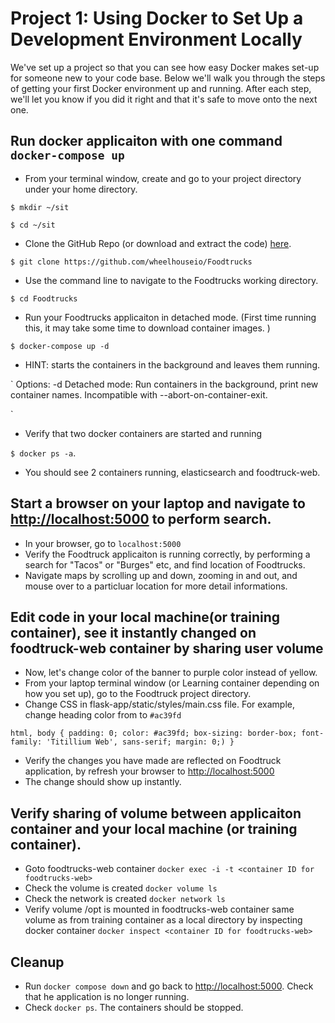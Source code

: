 
# Project 1: Using Docker to Set Up a Development Environment Locally

We've set up a project so that you can see how easy Docker makes set-up for someone new to your code base.
Below we'll walk you through the steps of getting your first Docker environment up and running. 
After each step, we'll let you know if you did it right and that it's safe to move onto the next one. 

## Run docker applicaiton with one command `docker-compose up`

* From your terminal window, create and go to your project directory under your home directory.

`$ mkdir ~/sit`

`$ cd ~/sit`

* Clone the GitHub Repo (or download and extract the code) [here](link/for/the/future).

`$ git clone https://github.com/wheelhouseio/Foodtrucks`

* Use the command line to navigate to the Foodtrucks working directory.

`$ cd Foodtrucks`

* Run your Foodtrucks applicaiton in detached mode. (First time running this, it may take some time to download container images.
)

`$ docker-compose up -d`

* HINT: starts the containers in the background and leaves them running. 

`
Options:
    -d                         Detached mode: Run containers in the background,
                               print new container names.
                               Incompatible with --abort-on-container-exit.

`

* Verify that two docker containers are started and running 

`$ docker ps -a`. 

* You should see 2 containers running, elasticsearch and foodtruck-web.

## Start a browser on your laptop and navigate to [http://localhost:5000](http://localhost:5000) to perform search.
*  In your browser, go to `localhost:5000`
*  Verify the Foodtruck applicaiton is running correctly, by performing a search for "Tacos" or "Burges" etc, and find location of Foodtrucks. 
*  Navigate maps by scrolling up and down, zooming in and out, and mouse over to a particluar location for more detail informations.


## Edit code in your local machine(or training container), see it instantly changed on foodtruck-web container by sharing user volume

* Now, let's change color of the banner to purple color instead of yellow. 
* From your laptop terminal window (or Learning container depending on how you set up), go to the Foodtruck project directory. 
* Change CSS in flask-app/static/styles/main.css file. For example, change heading color from to `#ac39fd`

```
html, body { padding: 0; color: #ac39fd; box-sizing: border-box; font-family: 'Titillium Web', sans-serif; margin: 0;) }
```

* Verify the changes you have made are reflected on Foodtruck application, by refresh your browser to [http://localhost:5000](http://localhost:5000)
* The change should show up instantly. 


## Verify sharing of volume between applicaiton container and your local machine (or training container).

* Goto foodtrucks-web container `docker exec -i -t <container ID for foodtrucks-web>`
* Check the volume is created `docker volume ls`
* Check the network is created `docker network ls`
* Verify volume /opt is mounted in foodtrucks-web container same volume as from training container as a local directory by
inspecting docker container `docker inspect <container ID for foodtrucks-web>`


## Cleanup 

* Run `docker compose down` and go back to [http://localhost:5000](http://localhost:5000). Check that he application is no longer running. 
* Check `docker ps`. The containers should be stopped.

